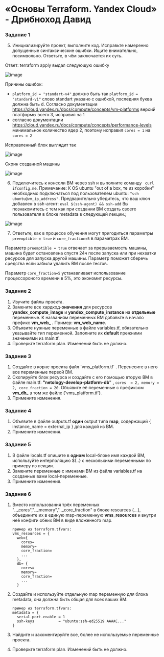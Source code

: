 # «Основы Terraform. Yandex Cloud» - Дрибноход Давид

### Задание 1
5. Инициализируйте проект, выполните код. Исправьте намеренно допущенные синтаксические ошибки. Ищите внимательно, посимвольно. Ответьте, в чём заключается их суть.

Ответ: terraform apply выдал следующую ошибку

![image](https://github.com/DrDavidN/terhw02/assets/128225763/03786107-9a93-42d1-aa7e-c7c910143e56)

Причины ошибок:
* ```platform_id = "standart-v4"``` должно быть так ```platform_id = "standard-v1"``` слово standart указано с ошибкой, последняя буква должна быть d. Согласно документации https://cloud.yandex.ru/docs/compute/concepts/vm-platforms версий платформы всего 3, исправил на 1
* согласно документации https://cloud.yandex.ru/docs/compute/concepts/performance-levels минимальное количество ядер 2, поэтому исправил ```cores = 1``` на ```cores = 2```

Исправленный блок выглядит так

![image](https://github.com/DrDavidN/terhw02/assets/128225763/f9379897-c00b-4cd7-a1e3-2892bb2375f3)

Скрин созданной машины

![image](https://github.com/DrDavidN/terhw02/assets/128225763/e0da5df4-6739-4ed6-883c-ef7ba6dbb4a6)


6. Подключитесь к консоли ВМ через ssh и выполните команду ``` curl ifconfig.me```.
Примечание: К OS ubuntu "out of a box, те из коробки" необходимо подключаться под пользователем ubuntu: ```"ssh ubuntu@vm_ip_address"```. Предварительно убедитесь, что ваш ключ добавлен в ssh-агент: ```eval $(ssh-agent) && ssh-add``` Вы познакомитесь с тем как при создании ВМ создать своего пользователя в блоке metadata в следующей лекции.;

![image](https://github.com/DrDavidN/terhw02/assets/128225763/871ba05c-619f-41c1-90b2-5c251d71ee4a)


7. Ответьте, как в процессе обучения могут пригодиться параметры ```preemptible = true``` и ```core_fraction=5``` в параметрах ВМ.

Параметр ```preemptible = true``` отвечает за прерываемость машины, машина будет остановлена спустя 24ч после запуска или при нехватки ресурсов для запуска другой машины. Параметр поможет сберечь средства если забыли удалить ВМ после тестов.

Параметр ```core_fraction=5``` устанавливает использование процессороного времени в 5%, это экономит ресурсы.

### Задание 2

1. Изучите файлы проекта.
2. Замените все хардкод-**значения** для ресурсов **yandex_compute_image** и **yandex_compute_instance** на **отдельные** переменные. К названиям переменных ВМ добавьте в начало префикс **vm_web_** .  Пример: **vm_web_name**.
2. Объявите нужные переменные в файле variables.tf, обязательно указывайте тип переменной. Заполните их **default** прежними значениями из main.tf. 
3. Проверьте terraform plan. Изменений быть не должно. 


### Задание 3

1. Создайте в корне проекта файл 'vms_platform.tf' . Перенесите в него все переменные первой ВМ.
2. Скопируйте блок ресурса и создайте с его помощью вторую ВМ в файле main.tf: **"netology-develop-platform-db"** ,  ```cores  = 2, memory = 2, core_fraction = 20```. Объявите её переменные с префиксом **vm_db_** в том же файле ('vms_platform.tf').
3. Примените изменения.


### Задание 4

1. Объявите в файле outputs.tf **один** output типа **map**, содержащий { instance_name = external_ip } для каждой из ВМ.
2. Примените изменения.


### Задание 5

1. В файле locals.tf опишите в **одном** local-блоке имя каждой ВМ, используйте интерполяцию ${..} с несколькими переменными по примеру из лекции.
2. Замените переменные с именами ВМ из файла variables.tf на созданные вами local-переменные.
3. Примените изменения.


### Задание 6

1. Вместо использования трёх переменных  ".._cores",".._memory",".._core_fraction" в блоке  resources {...}, объедините их в единую map-переменную **vms_resources** и  внутри неё конфиги обеих ВМ в виде вложенного map.  
   ```
   пример из terraform.tfvars:
   vms_resources = {
     web={
       cores=
       memory=
       core_fraction=
       ...
     },
     db= {
       cores=
       memory=
       core_fraction=
       ...
     }
   ```
3. Создайте и используйте отдельную map переменную для блока metadata, она должна быть общая для всех ваших ВМ.
   ```
   пример из terraform.tfvars:
   metadata = {
     serial-port-enable = 1
     ssh-keys           = "ubuntu:ssh-ed25519 AAAAC..."
   }
   ```  
  
5. Найдите и закоментируйте все, более не используемые переменные проекта.
6. Проверьте terraform plan. Изменений быть не должно.
